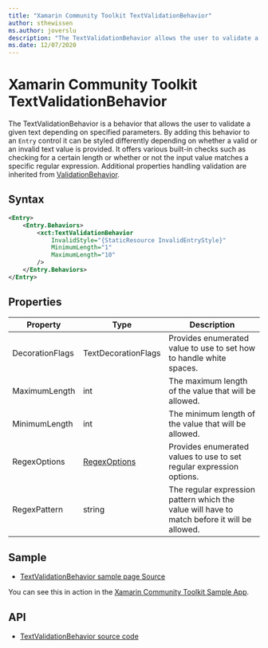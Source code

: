 ```yaml
---
title: "Xamarin Community Toolkit TextValidationBehavior"
author: sthewissen
ms.author: joverslu
description: "The TextValidationBehavior allows the user to validate a given text depending on specified parameters."
ms.date: 12/07/2020
---
```


# Xamarin Community Toolkit TextValidationBehavior

The TextValidationBehavior is a behavior that allows the user to validate a given text depending on specified parameters. By adding this behavior to an `Entry` control it can be styled differently depending on whether a valid or an invalid text value is provided. It offers various built-in checks such as checking for a certain length or whether or not the input value matches a specific regular expression. Additional properties handling validation are inherited from [ValidationBehavior](/xamarin-communitytoolkit/behaviors/validationbehavior).

## Syntax

```xml
<Entry>
    <Entry.Behaviors>
        <xct:TextValidationBehavior 
            InvalidStyle="{StaticResource InvalidEntryStyle}"
            MinimumLength="1"
            MaximumLength="10"
        />
    </Entry.Behaviors>
</Entry>
```

## Properties

|Property  |Type  |Description  |
|---------|---------|---------|
| DecorationFlags | TextDecorationFlags | Provides enumerated value to use to set how to handle white spaces. |
| MaximumLength | int | The maximum length of the value that will be allowed. |
| MinimumLength | int | The minimum length of the value that will be allowed. |
| RegexOptions | [RegexOptions](xref:System.Text.RegularExpressions.RegexOptions) | Provides enumerated values to use to set regular expression options. |
| RegexPattern | string | The regular expression pattern which the value will have to match before it will be allowed. |

## Sample

- [TextValidationBehavior sample page Source](https://github.com/xamarin/XamarinCommunityToolkit/blob/main/src/CommunityToolkit/Xamarin.CommunityToolkit.Sample/Pages/Behaviors/TextValidationBehaviorPage.xaml)

You can see this in action in the [Xamarin Community Toolkit Sample App](https://github.com/xamarin/XamarinCommunityToolkit).

## API

* [TextValidationBehavior source code](https://github.com/xamarin/XamarinCommunityToolkit/blob/main/src/CommunityToolkit/Xamarin.CommunityToolkit/Behaviors/Validators/TextValidationBehavior.shared.cs)
